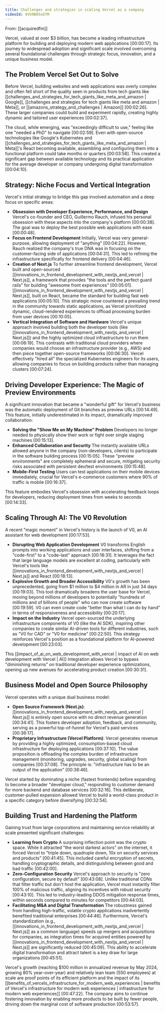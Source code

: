 ```yaml
---
title: Challenges and strategies in scaling Vercel as a company
videoId: 4VG9B05xD7M
---
```


From: [[acquiredfm]] <br/> 

Vercel, valued at over $3 billion, has become a leading infrastructure platform for building and deploying modern web applications <a class="yt-timestamp" data-t="00:00:17">[00:00:17]</a>. Its journey to widespread adoption and significant scale involved overcoming several foundational challenges through strategic focus, innovation, and a unique business model.

## The Problem Vercel Set Out to Solve

Before Vercel, building websites and web applications was overly complex and often fell short of the quality seen in products from tech giants like [[challenges_and_strategies_for_tech_giants_like_meta_and_amazon | Google]], [[challenges and strategies for tech giants like meta and amazon | Meta]], or [[amazons_strategy_and_challenges | Amazon]] <a class="yt-timestamp" data-t="00:02:26">[00:02:26]</a>. These larger companies could build and experiment rapidly, creating highly dynamic and tailored user experiences <a class="yt-timestamp" data-t="00:02:37">[00:02:37]</a>.

The cloud, while emerging, was "exceedingly difficult to use," feeling like one "needed a PhD" to navigate <a class="yt-timestamp" data-t="00:02:59">[00:02:59]</a>. Even with open-source technologies like Google's Kubernetes and [[challenges_and_strategies_for_tech_giants_like_meta_and_amazon | Meta]]'s React becoming available, assembling and configuring them into a functional platform could take months or quarters <a class="yt-timestamp" data-t="00:03:58">[00:03:58]</a>. This created a significant gap between available technology and its practical application for the average developer or company undergoing digital transformation <a class="yt-timestamp" data-t="00:04:10">[00:04:10]</a>.

## Strategy: Niche Focus and Vertical Integration

Vercel's initial strategy to bridge this gap involved automation and a deep focus on specific areas:

*   **Obsession with Developer Experience, Performance, and Design** Vercel's co-founder and CEO, Guillermo Rauch, infused his personal obsession with these aspects into the company's platform <a class="yt-timestamp" data-t="00:00:38">[00:00:38]</a>. The goal was to deploy the best possible web applications with ease <a class="yt-timestamp" data-t="00:00:48">[00:00:48]</a>.
*   **Focus on Frontend Development** Initially, Vercel was very general-purpose, allowing deployment of "anything" <a class="yt-timestamp" data-t="00:04:22">[00:04:22]</a>. However, Rauch realized the company's true DNA was in focusing on the customer-facing side of applications <a class="yt-timestamp" data-t="00:04:31">[00:04:31]</a>. This led to refining the infrastructure specifically for frontend delivery <a class="yt-timestamp" data-t="00:04:46">[00:04:46]</a>.
*   **Creation of Next.js** To further streamline frontend development, Vercel built and open-sourced [[innovations_in_frontend_development_with_nextjs_and_vercel | Next.js]], a framework that provides "the tools and the perfect guard rails" for building "awesome front experiences" <a class="yt-timestamp" data-t="00:05:01">[00:05:01]</a>. [[innovations_in_frontend_development_with_nextjs_and_vercel | Next.js]], built on React, became the standard for building fast web applications <a class="yt-timestamp" data-t="00:05:10">[00:05:10]</a>. This strategic move countered a prevailing trend in the community towards static applications, as Vercel prioritized dynamic, cloud-rendered experiences to offload processing burden from user devices <a class="yt-timestamp" data-t="00:10:05">[00:10:05]</a>.
*   **Vertical Integration of Software and Hardware** Vercel's unique approach involved building both the developer tools (like [[innovations_in_frontend_development_with_nextjs_and_vercel | Next.js]]) and the highly optimized cloud infrastructure to run them <a class="yt-timestamp" data-t="00:06:19">[00:06:19]</a>. This contrasts with traditional cloud providers where companies would choose an infrastructure provider (e.g., AWS) and then piece together open-source frameworks <a class="yt-timestamp" data-t="00:06:30">[00:06:30]</a>. Vercel effectively "hired all" the specialized Kubernetes engineers for its users, allowing companies to focus on building products rather than managing clusters <a class="yt-timestamp" data-t="00:07:24">[00:07:24]</a>.

## Driving Developer Experience: The Magic of Preview Environments

A significant innovation that became a "wonderful gift" for Vercel's business was the automatic deployment of Git branches as preview URLs <a class="yt-timestamp" data-t="00:14:49">[00:14:49]</a>. This feature, initially underestimated in its impact, dramatically improved collaboration:

*   **Solving the "Show Me on My Machine" Problem** Developers no longer needed to physically show their work or fight over single staging machines <a class="yt-timestamp" data-t="00:15:13">[00:15:13]</a>.
*   **Enhanced Collaboration and Security** The instantly available URLs allowed anyone in the company (non-developers, clients) to participate in the software building process <a class="yt-timestamp" data-t="00:15:05">[00:15:05]</a>. These "preview environments" are completely ephemeral and secure, mitigating security risks associated with persistent dev/test environments <a class="yt-timestamp" data-t="00:15:48">[00:15:48]</a>.
*   **Mobile-First Testing** Users can test applications on their mobile devices immediately, crucial for Vercel's e-commerce customers where 90% of traffic is mobile <a class="yt-timestamp" data-t="00:16:37">[00:16:37]</a>.

This feature embodies Vercel's obsession with accelerating feedback loops for developers, reducing deployment times from weeks to seconds <a class="yt-timestamp" data-t="00:14:33">[00:14:33]</a>.

## Scaling Through AI: The V0 Revolution

A recent "magic moment" in Vercel's history is the launch of V0, an AI assistant for web development <a class="yt-timestamp" data-t="00:17:53">[00:17:53]</a>.

*   **Disrupting Web Application Development** V0 transforms English prompts into working applications and user interfaces, shifting from a "code-first" to a "code-last" approach <a class="yt-timestamp" data-t="00:18:31">[00:18:31]</a>. It leverages the fact that large language models are excellent at coding, particularly with Vercel's tools like [[innovations_in_frontend_development_with_nextjs_and_vercel | Next.js]] and React <a class="yt-timestamp" data-t="00:18:13">[00:18:13]</a>.
*   **Explosive Growth and Broader Accessibility** V0's growth has been unprecedented, going from $1 million to $4 million in AR in just 34 days <a class="yt-timestamp" data-t="00:19:03">[00:19:03]</a>. This tool dramatically broadens the user base for Vercel, moving beyond millions of developers to potentially "hundreds of millions and of billions of people" who can now create software <a class="yt-timestamp" data-t="00:19:59">[00:19:59]</a>. V0 can even create code "better than what I can do by hand" in terms of responsiveness and accessibility <a class="yt-timestamp" data-t="00:20:17">[00:20:17]</a>.
*   **Impact on the Industry** Vercel open-sourced the underlying infrastructure components of V0 (like the AI SDK), inspiring other companies to create similar AI-driven tools for different industries, such as "V0 for CAD" or "V0 for medicine" <a class="yt-timestamp" data-t="00:22:50">[00:22:50]</a>. This strategy reinforces Vercel's position as a foundational platform for AI-powered development <a class="yt-timestamp" data-t="00:23:03">[00:23:03]</a>.

This [[impact_of_ai_on_web_development_with_vercel | impact of AI on web development with Vercel | AI]] integration allows Vercel to bypass "diminishing returns" on traditional developer experience optimizations, opening up new avenues for accelerating product creation <a class="yt-timestamp" data-t="00:30:31">[00:30:31]</a>.

## Business Model and Open Source Philosophy

Vercel operates with a unique dual business model:

*   **Open Source Framework (Next.js)**: [[innovations_in_frontend_development_with_nextjs_and_vercel | Next.js]] is entirely open source with no direct revenue generation <a class="yt-timestamp" data-t="00:34:41">[00:34:41]</a>. This fosters developer adoption, feedback, and community, serving as a powerful top-of-funnel for Vercel's paid services <a class="yt-timestamp" data-t="00:36:17">[00:36:17]</a>.
*   **Proprietary Infrastructure (Vercel Platform)**: Vercel generates revenue by providing a highly optimized, consumption-based cloud infrastructure for deploying applications <a class="yt-timestamp" data-t="00:37:10">[00:37:10]</a>. The value proposition is offloading the complex burden of infrastructure management (monitoring, upgrades, security, global scaling) from companies <a class="yt-timestamp" data-t="00:37:08">[00:37:08]</a>. The principle is: "infrastructure has to be an output of the application" <a class="yt-timestamp" data-t="00:38:46">[00:38:46]</a>.

Vercel started by dominating a niche (fastest frontends) before expanding to become a broader "developer cloud," responding to customer demand for more backend and database services <a class="yt-timestamp" data-t="00:32:16">[00:32:16]</a>. This deliberate, customer-pulled expansion allowed Vercel to build a world-class product in a specific category before diversifying <a class="yt-timestamp" data-t="00:32:54">[00:32:54]</a>.

## Building Trust and Hardening the Platform

Gaining trust from large corporations and maintaining service reliability at scale presented significant challenges:

*   **Learning from Crypto** A surprising inflection point was the crypto space. While it attracted "the worst darkest actors" on the internet, it forced Vercel to "triple down, quadruple down, 10x on security services and products" <a class="yt-timestamp" data-t="00:41:45">[00:41:45]</a>. This included careful encryption of secrets, handling cryptographic details, and distinguishing between good and bad traffic <a class="yt-timestamp" data-t="00:42:00">[00:42:00]</a>.
*   **Zero-Configuration Security** Vercel's approach to security is "zero configuration, secure by default" <a class="yt-timestamp" data-t="00:43:08">[00:43:08]</a>. Unlike traditional CDNs that filter traffic but don't host the application, Vercel must instantly filter 100% of malicious traffic, aligning its incentives with robust security <a class="yt-timestamp" data-t="00:43:10">[00:43:10]</a>. This led to industry-leading DDOS mitigation response times, within seconds compared to minutes for competitors <a class="yt-timestamp" data-t="00:44:03">[00:44:03]</a>.
*   **Facilitating M&A and Digital Transformation** The robustness gained from handling high-traffic, volatile crypto applications inadvertently benefited traditional enterprises <a class="yt-timestamp" data-t="00:44:46">[00:44:46]</a>. Furthermore, Vercel's standardization (e.g., [[innovations_in_frontend_development_with_nextjs_and_vercel | Next.js]] as a common language) speeds up mergers and acquisitions for companies, as integration times for acquired entities powered by [[innovations_in_frontend_development_with_nextjs_and_vercel | Next.js]] are significantly reduced <a class="yt-timestamp" data-t="00:45:09">[00:45:09]</a>. This ability to accelerate digital transformation and attract talent is a key draw for large organizations <a class="yt-timestamp" data-t="00:45:51">[00:45:51]</a>.

Vercel's growth (reaching $100 million in annualized revenue by May 2024, growing 80% year-over-year) and relatively lean team (550 employees) at scale are proof points of its efficient platform and the impact of its [[benefits_of_vercels_infrastructure_for_modern_web_experiences | benefits of Vercel's infrastructure for modern web experiences | infrastructure for modern web experiences]] <a class="yt-timestamp" data-t="00:47:22">[00:47:22]</a>. The company aims to continue fostering innovation by enabling more products to be built by fewer people, driving down the marginal cost of software production <a class="yt-timestamp" data-t="00:53:57">[00:53:57]</a>.